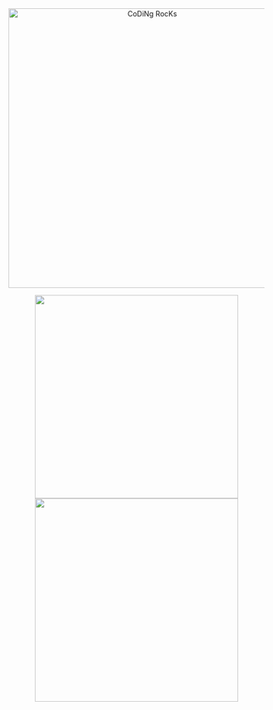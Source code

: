 

<div align="center" width="50">
<img src="https://github.com/boxianglin/boxianglin/blob/main/images/dev-working_rounded.gif?raw=true"  alt="CoDiNg RocKs"  width="550"/><br>
</div>

<p align = "center">
  <img src = "https://github-readme-stats.vercel.app/api?username=boxianglin&show_icons=true&theme=tokyonight" width = 400>
  <img src = "https://github-readme-streak-stats.herokuapp.com?user=boxianglin&theme=tokyonight&hide_border=true" width = 400>
</p>
